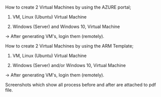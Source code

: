 How to create 2 Virtual Machines by using the AZURE portal;



	
1. VM, Linux (Ubuntu) Virtual Machine
	
2. Windows (Server) and Windows 10,  Virtual Machine


-> After generating VM's, login them (remotely). 


How to create 2 Virtual Machines by using the ARM Template;



	
1. VM, Linux (Ubuntu) Virtual Machine
	
2. Windows (Server) and/or Windows 10,  Virtual Machine


-> After generating VM's, login them (remotely). 

Screenshots which show all process before and after are attached to pdf file.


